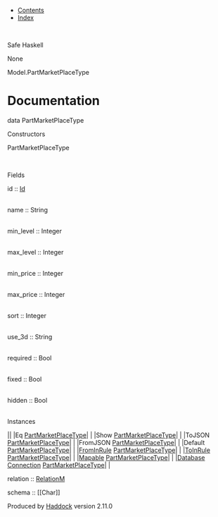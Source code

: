 -   [Contents](index.html)
-   [Index](doc-index.html)

 

Safe Haskell

None

Model.PartMarketPlaceType

Documentation
=============

data PartMarketPlaceType

Constructors

PartMarketPlaceType

 

Fields

id :: [Id](Model-General.html#t:Id)  
 

name :: String  
 

min\_level :: Integer  
 

max\_level :: Integer  
 

min\_price :: Integer  
 

max\_price :: Integer  
 

sort :: Integer  
 

use\_3d :: String  
 

required :: Bool  
 

fixed :: Bool  
 

hidden :: Bool  
 

Instances

||
|Eq [PartMarketPlaceType](Model-PartMarketPlaceType.html#t:PartMarketPlaceType)| |
|Show [PartMarketPlaceType](Model-PartMarketPlaceType.html#t:PartMarketPlaceType)| |
|ToJSON [PartMarketPlaceType](Model-PartMarketPlaceType.html#t:PartMarketPlaceType)| |
|FromJSON [PartMarketPlaceType](Model-PartMarketPlaceType.html#t:PartMarketPlaceType)| |
|Default [PartMarketPlaceType](Model-PartMarketPlaceType.html#t:PartMarketPlaceType)| |
|[FromInRule](Data-InRules.html#t:FromInRule) [PartMarketPlaceType](Model-PartMarketPlaceType.html#t:PartMarketPlaceType)| |
|[ToInRule](Data-InRules.html#t:ToInRule) [PartMarketPlaceType](Model-PartMarketPlaceType.html#t:PartMarketPlaceType)| |
|[Mapable](Model-General.html#t:Mapable) [PartMarketPlaceType](Model-PartMarketPlaceType.html#t:PartMarketPlaceType)| |
|[Database](Model-General.html#t:Database) [Connection](Data-SqlTransaction.html#t:Connection) [PartMarketPlaceType](Model-PartMarketPlaceType.html#t:PartMarketPlaceType)| |

relation :: [RelationM](Data-Relation.html#t:RelationM)

schema :: [[Char]]

Produced by [Haddock](http://www.haskell.org/haddock/) version 2.11.0
